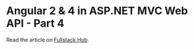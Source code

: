 # Angular 2 & 4 in ASP.NET MVC Web API - Part 4
Read the article on [Fullstack Hub](https://fullstackhub.io/viewArticle/5a792af471d8ab3f98f71b3c).
